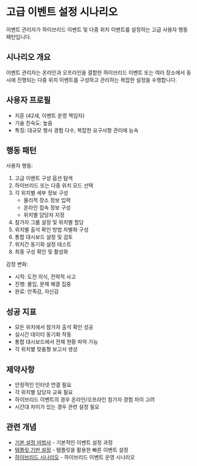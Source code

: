 # 고급 이벤트 설정 시나리오

이벤트 관리자가 하이브리드 이벤트 및 다중 위치 이벤트를 설정하는 고급 사용자 행동 패턴입니다.

## 시나리오 개요
이벤트 관리자는 온라인과 오프라인을 결합한 하이브리드 이벤트 또는 여러 장소에서 동시에 진행되는 다중 위치 이벤트를 구성하고 관리하는 복잡한 설정을 수행합니다.

## 사용자 프로필
- 지훈 (42세, 이벤트 운영 책임자)
- 기술 친숙도: 높음
- 특징: 대규모 행사 경험 다수, 복잡한 요구사항 관리에 능숙

## 행동 패턴

사용자 행동:
1. 고급 이벤트 구성 옵션 탐색
2. 하이브리드 또는 다중 위치 모드 선택
3. 각 위치별 세부 정보 구성
   - 물리적 장소 정보 입력
   - 온라인 접속 정보 구성
   - 위치별 담당자 지정
4. 참가자 그룹 설정 및 위치별 할당
5. 위치별 출석 확인 방법 차별화 구성
6. 통합 대시보드 설정 및 검토
7. 위치간 동기화 설정 테스트
8. 최종 구성 확인 및 활성화

감정 변화:
- 시작: 도전 의식, 전략적 사고
- 진행: 몰입, 문제 해결 집중
- 완료: 만족감, 자신감

## 성공 지표
- 모든 위치에서 참가자 출석 확인 성공
- 실시간 데이터 동기화 작동
- 통합 대시보드에서 전체 현황 파악 가능
- 각 위치별 맞춤형 보고서 생성

## 제약사항
- 안정적인 인터넷 연결 필요
- 각 위치별 담당자 교육 필요
- 하이브리드 이벤트의 경우 온라인/오프라인 참가자 경험 차이 고려
- 시간대 차이가 있는 경우 관련 설정 필요

## 관련 개념
- [기본 설정 마법사](./basic.md) - 기본적인 이벤트 설정 과정
- [템플릿 기반 설정](./templates.md) - 템플릿을 활용한 빠른 이벤트 설정
- [하이브리드 시나리오](../hybrid-scenarios.md) - 하이브리드 이벤트 운영 시나리오
